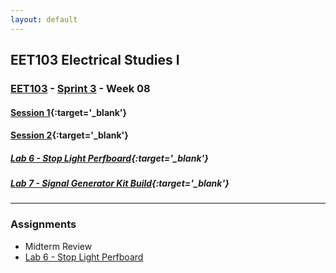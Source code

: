 ```yaml
---
layout: default
---
```


## EET103 Electrical Studies I

### [EET103](../../) - [Sprint 3](../) - Week 08

#### [<span style="cursor: pointer;">Session 1</span>](s1/){:target='_blank'}

#### [<span style="cursor: pointer;">Session 2</span>](s2/){:target='_blank'}

##### [Lab 6 - Stop Light Perfboard](../../labs/l06_stop_light_perfboard/index.md){:target='_blank'}

##### [Lab 7 - Signal Generator Kit Build](../../labs/l07_sig_gen_build/index.md){:target='_blank'}

---

### Assignments
- Midterm Review 
- [Lab 6 - Stop Light Perfboard](../../labs/l06_stop_light_perfboard/index.md)

